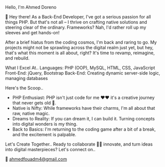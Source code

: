 Hello, I'm Ahmed Doreno

👋 Hey there! As a Back-End Developer, I've got a serious passion for all things PHP. But that's not all – I thrive on crafting native solutions and steering clear of the ordinary. Frameworks? Nah, I'd rather roll up my sleeves and get hands-on!

After a brief hiatus from the coding cosmos, I'm back and raring to go. My projects might not be sprawling across the digital realm just yet, but hey, that's what this moment is all about, right? It's time to revamp, reimagine, and rebuild.

What I Excel At..
Languages: PHP (OOP), MySQL, HTML, CSS, JavaScript
Front-End: jQuery, Bootstrap
Back-End: Creating dynamic server-side logic, managing databases

Here's the Scoop..
- PHP Enthusiast: PHP isn't just code for me ❤❤ it's a creative journey that never gets old 💪.
- Native is Nifty: While frameworks have their charms, I'm all about that raw, native magic.
- Dreams to Reality: If you can dream it, I can build it. Turning concepts into digital wonders is my thing.
- Back to Basics: I'm returning to the coding game after a bit of a break, and the excitement is palpable.

Let's Create Together..
Ready to collaborate 🚀🌟 innovate, and turn ideas into digital masterpieces? Let's connect on.. 

💌 ahmedfouadm4@gmail.com
